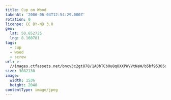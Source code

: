 ```yaml
---
title: Cup on Wood
takenAt: '2006-06-04T12:54:29.000Z'
rotation: 0
license: CC BY-ND 3.0
geo:
  lat: 50.652725
  lng: 8.160781
tags:
  - cup
  - wood
  - screw
url: >-
  //images.ctfassets.net/bncv3c2gt878/1A0bTCb0u8qOXXPWVVtNaW/b5bf95305d40bce0bb7cc284cf972720/cup-on-wood_4340822430_o
size: 3082130
image:
  width: 1536
  height: 2048
contentType: image/jpeg
---
```


